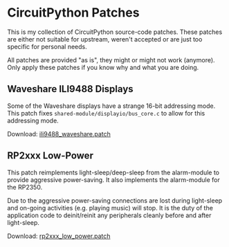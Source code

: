 CircuitPython Patches
=====================

This is my collection of CircuitPython source-code patches. These patches
are either not suitable for upstream, weren't accepted or are just too
specific for personal needs.

All patches are provided "as is", they might or might not work (anymore). Only
apply these patches if you know why and what you are doing.


Waveshare ILI9488 Displays
--------------------------

Some of the Waveshare displays have a strange 16-bit addressing mode. This
patch fixes `shared-module/displayio/bus_core.c` to allow for this
addressing mode.

Download: [ili9488_waveshare.patch](patches/ili9488_waveshare.patch)


RP2xxx Low-Power
----------------

This patch reimplements light-sleep/deep-sleep from the alarm-module to
provide aggressive power-saving. It also implements the alarm-module for
the RP2350.

Due to the aggressive power-saving connections are lost during light-sleep
and on-going activities (e.g. playing music) will stop. It is the duty
of the application code to deinit/reinit any peripherals cleanly before
and after light-sleep.

Download: [rp2xxx_low_power.patch](patches/rp2xxx_low_power.patch)
